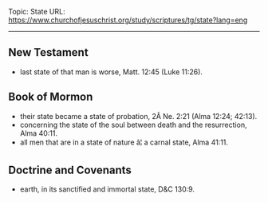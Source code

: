 Topic: State
URL: https://www.churchofjesuschrist.org/study/scriptures/tg/state?lang=eng

---

## New Testament

- last state of that man is worse, Matt. 12:45 (Luke 11:26).

## Book of Mormon

- their state became a state of probation, 2Â Ne. 2:21 (Alma 12:24; 42:13).
- concerning the state of the soul between death and the resurrection, Alma 40:11.
- all men that are in a state of nature â¦ a carnal state, Alma 41:11.

## Doctrine and Covenants

- earth, in its sanctified and immortal state, D&C 130:9.

